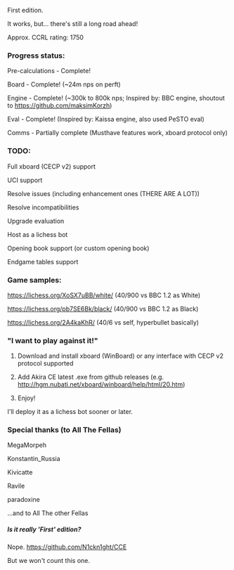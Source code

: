 First edition.

It works, but... there's still a long road ahead!

Approx. CCRL rating: 1750

### Progress status:

Pre-calculations - Complete!

Board - Complete! (~24m nps on perft)

Engine - Complete! (~300k to 800k nps; Inspired by: BBC engine, shoutout to https://github.com/maksimKorzh)

Eval - Complete! (Inspired by: Kaissa engine, also used PeSTO eval)

Comms - Partially complete (Musthave features work, xboard protocol only)

### TODO:

Full xboard (CECP v2) support

UCI support

Resolve issues (including enhancement ones (THERE ARE A LOT))

Resolve incompatibilities

Upgrade evaluation

Host as a lichess bot

Opening book support (or custom opening book)

Endgame tables support

### Game samples:

https://lichess.org/XoSX7uBB/white/ (40/900 vs BBC 1.2 as White)

https://lichess.org/pb7SE6Bk/black/ (40/900 vs BBC 1.2 as Black)

https://lichess.org/2A4kaKhR/ (40/6 vs self, hyperbullet basically)

### "I want to play against it!"

1. Download and install xboard (WinBoard) or any interface with CECP v2 protocol supported

2. Add Akira CE latest .exe from github releases (e.g. http://hgm.nubati.net/xboard/winboard/help/html/20.htm)

3. Enjoy!

I'll deploy it as a lichess bot sooner or later.

### Special thanks (to All The Fellas)

MegaMorpeh

Konstantin_Russia

Kivicatte

Ravile

paradoxine

...and to All The other Fellas

##### Is it really 'First' edition?

Nope. https://github.com/N1ckn1ght/CCE

But we won't count this one.